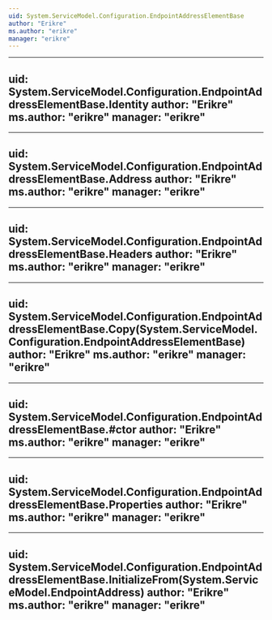 ```yaml
---
uid: System.ServiceModel.Configuration.EndpointAddressElementBase
author: "Erikre"
ms.author: "erikre"
manager: "erikre"
---
```


---
uid: System.ServiceModel.Configuration.EndpointAddressElementBase.Identity
author: "Erikre"
ms.author: "erikre"
manager: "erikre"
---

---
uid: System.ServiceModel.Configuration.EndpointAddressElementBase.Address
author: "Erikre"
ms.author: "erikre"
manager: "erikre"
---

---
uid: System.ServiceModel.Configuration.EndpointAddressElementBase.Headers
author: "Erikre"
ms.author: "erikre"
manager: "erikre"
---

---
uid: System.ServiceModel.Configuration.EndpointAddressElementBase.Copy(System.ServiceModel.Configuration.EndpointAddressElementBase)
author: "Erikre"
ms.author: "erikre"
manager: "erikre"
---

---
uid: System.ServiceModel.Configuration.EndpointAddressElementBase.#ctor
author: "Erikre"
ms.author: "erikre"
manager: "erikre"
---

---
uid: System.ServiceModel.Configuration.EndpointAddressElementBase.Properties
author: "Erikre"
ms.author: "erikre"
manager: "erikre"
---

---
uid: System.ServiceModel.Configuration.EndpointAddressElementBase.InitializeFrom(System.ServiceModel.EndpointAddress)
author: "Erikre"
ms.author: "erikre"
manager: "erikre"
---
